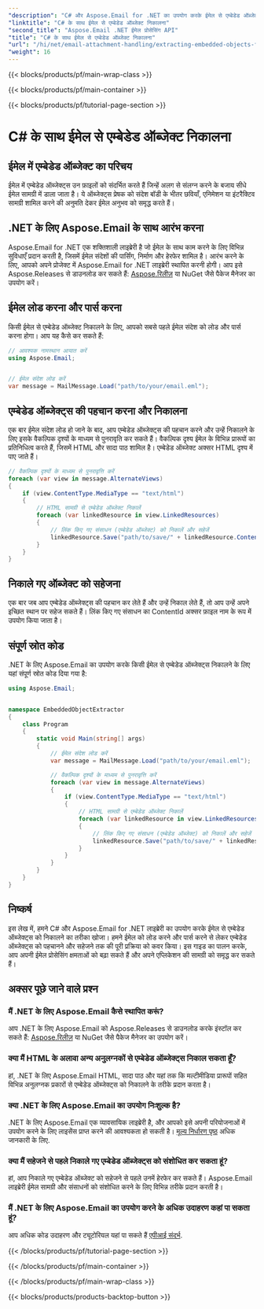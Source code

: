 ```yaml
---
"description": "C# और Aspose.Email for .NET का उपयोग करके ईमेल से एम्बेडेड ऑब्जेक्ट्स को निकालने का तरीका जानें। कोड उदाहरणों के साथ चरण-दर-चरण मार्गदर्शिका।"
"linktitle": "C# के साथ ईमेल से एम्बेडेड ऑब्जेक्ट निकालना"
"second_title": "Aspose.Email .NET ईमेल प्रोसेसिंग API"
"title": "C# के साथ ईमेल से एम्बेडेड ऑब्जेक्ट निकालना"
"url": "/hi/net/email-attachment-handling/extracting-embedded-objects-from-email-with-csharp/"
"weight": 16
---
```


{{< blocks/products/pf/main-wrap-class >}}

{{< blocks/products/pf/main-container >}}

{{< blocks/products/pf/tutorial-page-section >}}

# C# के साथ ईमेल से एम्बेडेड ऑब्जेक्ट निकालना


## ईमेल में एम्बेडेड ऑब्जेक्ट का परिचय

ईमेल में एम्बेडेड ऑब्जेक्ट्स उन फ़ाइलों को संदर्भित करते हैं जिन्हें अलग से संलग्न करने के बजाय सीधे ईमेल सामग्री में डाला जाता है। ये ऑब्जेक्ट्स प्रेषक को संदेश बॉडी के भीतर छवियाँ, एनिमेशन या इंटरैक्टिव सामग्री शामिल करने की अनुमति देकर ईमेल अनुभव को समृद्ध करते हैं।

## .NET के लिए Aspose.Email के साथ आरंभ करना

Aspose.Email for .NET एक शक्तिशाली लाइब्रेरी है जो ईमेल के साथ काम करने के लिए विभिन्न सुविधाएँ प्रदान करती है, जिसमें ईमेल संदेशों की पार्सिंग, निर्माण और हेरफेर शामिल है। आरंभ करने के लिए, आपको अपने प्रोजेक्ट में Aspose.Email for .NET लाइब्रेरी स्थापित करनी होगी। आप इसे Aspose.Releases से डाउनलोड कर सकते हैं: [Aspose.रिलीज़](https://releases.aspose.com/email/net/) या NuGet जैसे पैकेज मैनेजर का उपयोग करें।

## ईमेल लोड करना और पार्स करना

किसी ईमेल से एम्बेडेड ऑब्जेक्ट निकालने के लिए, आपको सबसे पहले ईमेल संदेश को लोड और पार्स करना होगा। आप यह कैसे कर सकते हैं:

```csharp
// आवश्यक नामस्थान आयात करें
using Aspose.Email;


// ईमेल संदेश लोड करें
var message = MailMessage.Load("path/to/your/email.eml");
```

## एम्बेडेड ऑब्जेक्ट्स की पहचान करना और निकालना

एक बार ईमेल संदेश लोड हो जाने के बाद, आप एम्बेडेड ऑब्जेक्ट्स की पहचान करने और उन्हें निकालने के लिए इसके वैकल्पिक दृश्यों के माध्यम से पुनरावृति कर सकते हैं। वैकल्पिक दृश्य ईमेल के विभिन्न प्रारूपों का प्रतिनिधित्व करते हैं, जिसमें HTML और सादा पाठ शामिल है। एम्बेडेड ऑब्जेक्ट अक्सर HTML दृश्य में पाए जाते हैं।

```csharp
// वैकल्पिक दृश्यों के माध्यम से पुनरावृत्ति करें
foreach (var view in message.AlternateViews)
{
    if (view.ContentType.MediaType == "text/html")
    {
        // HTML सामग्री से एम्बेडेड ऑब्जेक्ट निकालें
        foreach (var linkedResource in view.LinkedResources)
        {
            // लिंक किए गए संसाधन (एम्बेडेड ऑब्जेक्ट) को निकालें और सहेजें
            linkedResource.Save("path/to/save/" + linkedResource.ContentId);
        }
    }
}
```

## निकाले गए ऑब्जेक्ट को सहेजना

एक बार जब आप एम्बेडेड ऑब्जेक्ट्स की पहचान कर लेते हैं और उन्हें निकाल लेते हैं, तो आप उन्हें अपने इच्छित स्थान पर सहेज सकते हैं। लिंक किए गए संसाधन का ContentId अक्सर फ़ाइल नाम के रूप में उपयोग किया जाता है।

## संपूर्ण स्रोत कोड

.NET के लिए Aspose.Email का उपयोग करके किसी ईमेल से एम्बेडेड ऑब्जेक्ट्स निकालने के लिए यहां संपूर्ण स्रोत कोड दिया गया है:

```csharp
using Aspose.Email;


namespace EmbeddedObjectExtractor
{
    class Program
    {
        static void Main(string[] args)
        {
            // ईमेल संदेश लोड करें
            var message = MailMessage.Load("path/to/your/email.eml");

            // वैकल्पिक दृश्यों के माध्यम से पुनरावृत्ति करें
            foreach (var view in message.AlternateViews)
            {
                if (view.ContentType.MediaType == "text/html")
                {
                    // HTML सामग्री से एम्बेडेड ऑब्जेक्ट निकालें
                    foreach (var linkedResource in view.LinkedResources)
                    {
                        // लिंक किए गए संसाधन (एम्बेडेड ऑब्जेक्ट) को निकालें और सहेजें
                        linkedResource.Save("path/to/save/" + linkedResource.ContentId);
                    }
                }
            }
        }
    }
}
```

## निष्कर्ष

इस लेख में, हमने C# और Aspose.Email for .NET लाइब्रेरी का उपयोग करके ईमेल से एम्बेडेड ऑब्जेक्ट्स को निकालने का तरीका खोजा। हमने ईमेल को लोड करने और पार्स करने से लेकर एम्बेडेड ऑब्जेक्ट्स को पहचानने और सहेजने तक की पूरी प्रक्रिया को कवर किया। इस गाइड का पालन करके, आप अपनी ईमेल प्रोसेसिंग क्षमताओं को बढ़ा सकते हैं और अपने एप्लिकेशन की सामग्री को समृद्ध कर सकते हैं।

## अक्सर पूछे जाने वाले प्रश्न

### मैं .NET के लिए Aspose.Email कैसे स्थापित करूं?

आप .NET के लिए Aspose.Email को Aspose.Releases से डाउनलोड करके इंस्टॉल कर सकते हैं: [Aspose.रिलीज़](https://releases.aspose.com/email/net/) या NuGet जैसे पैकेज मैनेजर का उपयोग करें। 

### क्या मैं HTML के अलावा अन्य अनुलग्नकों से एम्बेडेड ऑब्जेक्ट्स निकाल सकता हूँ?

हां, .NET के लिए Aspose.Email HTML, सादा पाठ और यहां तक कि मल्टीमीडिया प्रारूपों सहित विभिन्न अनुलग्नक प्रकारों से एम्बेडेड ऑब्जेक्ट्स को निकालने के तरीके प्रदान करता है।

### क्या .NET के लिए Aspose.Email का उपयोग निःशुल्क है?

.NET के लिए Aspose.Email एक व्यावसायिक लाइब्रेरी है, और आपको इसे अपनी परियोजनाओं में उपयोग करने के लिए लाइसेंस प्राप्त करने की आवश्यकता हो सकती है। [मूल्य निर्धारण पृष्ठ](https://purchase.aspose.com/pricing/email/net) अधिक जानकारी के लिए.

### क्या मैं सहेजने से पहले निकाले गए एम्बेडेड ऑब्जेक्ट्स को संशोधित कर सकता हूं?

हां, आप निकाले गए एम्बेडेड ऑब्जेक्ट को सहेजने से पहले उनमें हेरफेर कर सकते हैं। Aspose.Email लाइब्रेरी ईमेल सामग्री और संसाधनों को संशोधित करने के लिए विभिन्न तरीके प्रदान करती है।

### मैं .NET के लिए Aspose.Email का उपयोग करने के अधिक उदाहरण कहां पा सकता हूं?

आप अधिक कोड उदाहरण और ट्यूटोरियल यहां पा सकते हैं [एपीआई संदर्भ](https://reference.aspose.com/email/net/). 

{{< /blocks/products/pf/tutorial-page-section >}}

{{< /blocks/products/pf/main-container >}}

{{< /blocks/products/pf/main-wrap-class >}}

{{< blocks/products/products-backtop-button >}}